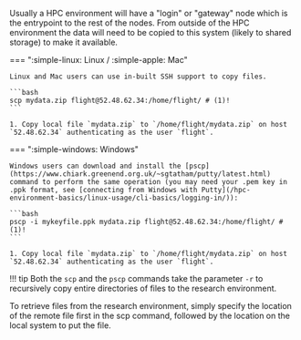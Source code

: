 Usually a HPC environment will have a "login" or "gateway" node which is the entrypoint to the rest of the nodes. From outside of the HPC environment the data will need to be copied to this system (likely to shared storage) to make it available.

=== ":simple-linux: Linux / :simple-apple: Mac"

    Linux and Mac users can use in-built SSH support to copy files. 

    ```bash
    scp mydata.zip flight@52.48.62.34:/home/flight/ # (1)!
    ```

    1. Copy local file `mydata.zip` to `/home/flight/mydata.zip` on host `52.48.62.34` authenticating as the user `flight`.

=== ":simple-windows: Windows"

    Windows users can download and install the [pscp](https://www.chiark.greenend.org.uk/~sgtatham/putty/latest.html) command to perform the same operation (you may need your .pem key in .ppk format, see [connecting from Windows with Putty](/hpc-environment-basics/linux-usage/cli-basics/logging-in/)):

    ```bash
    pscp -i mykeyfile.ppk mydata.zip flight@52.48.62.34:/home/flight/ # (1)!
    ```

    1. Copy local file `mydata.zip` to `/home/flight/mydata.zip` on host `52.48.62.34` authenticating as the user `flight`.


!!! tip
    Both the `scp` and the `pscp` commands take the parameter `-r` to recursively copy entire directories of files to the research environment.

To retrieve files from the research environment, simply specify the location of the remote file first in the scp command, followed by the location on the local system to put the file.

